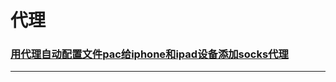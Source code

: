 # 代理

### [用代理自动配置文件pac给iphone和ipad设备添加socks代理](with-proxy-automatic-configuration-file-pac-add-socks-proxy-to-the-iphone-and-the-equipment)

---

